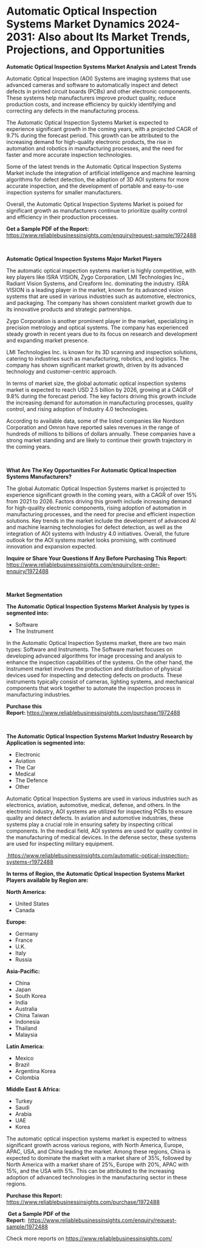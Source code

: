 <p><h1>Automatic Optical Inspection Systems Market Dynamics 2024-2031: Also about Its Market Trends, Projections, and Opportunities</h1></p><p><strong>Automatic Optical Inspection Systems Market Analysis and Latest Trends</strong></p>
<p><p>Automatic Optical Inspection (AOI) Systems are imaging systems that use advanced cameras and software to automatically inspect and detect defects in printed circuit boards (PCBs) and other electronic components. These systems help manufacturers improve product quality, reduce production costs, and increase efficiency by quickly identifying and correcting any defects in the manufacturing process.</p><p>The Automatic Optical Inspection Systems Market is expected to experience significant growth in the coming years, with a projected CAGR of 9.7% during the forecast period. This growth can be attributed to the increasing demand for high-quality electronic products, the rise in automation and robotics in manufacturing processes, and the need for faster and more accurate inspection technologies.</p><p>Some of the latest trends in the Automatic Optical Inspection Systems Market include the integration of artificial intelligence and machine learning algorithms for defect detection, the adoption of 3D AOI systems for more accurate inspection, and the development of portable and easy-to-use inspection systems for smaller manufacturers.</p><p>Overall, the Automatic Optical Inspection Systems Market is poised for significant growth as manufacturers continue to prioritize quality control and efficiency in their production processes.</p></p>
<p><strong>Get a Sample PDF of the Report:&nbsp;</strong> <a href="https://www.reliablebusinessinsights.com/enquiry/request-sample/1972488">https://www.reliablebusinessinsights.com/enquiry/request-sample/1972488</a></p>
<p>&nbsp;</p>
<p><strong>Automatic Optical Inspection Systems Major Market Players</strong></p>
<p><p>The automatic optical inspection systems market is highly competitive, with key players like ISRA VISION, Zygo Corporation, LMI Technologies Inc., Radiant Vision Systems, and Creaform Inc. dominating the industry. ISRA VISION is a leading player in the market, known for its advanced vision systems that are used in various industries such as automotive, electronics, and packaging. The company has shown consistent market growth due to its innovative products and strategic partnerships.</p><p>Zygo Corporation is another prominent player in the market, specializing in precision metrology and optical systems. The company has experienced steady growth in recent years due to its focus on research and development and expanding market presence.</p><p>LMI Technologies Inc. is known for its 3D scanning and inspection solutions, catering to industries such as manufacturing, robotics, and logistics. The company has shown significant market growth, driven by its advanced technology and customer-centric approach.</p><p>In terms of market size, the global automatic optical inspection systems market is expected to reach USD 2.5 billion by 2026, growing at a CAGR of 9.8% during the forecast period. The key factors driving this growth include the increasing demand for automation in manufacturing processes, quality control, and rising adoption of Industry 4.0 technologies.</p><p>According to available data, some of the listed companies like Nordson Corporation and Omron have reported sales revenues in the range of hundreds of millions to billions of dollars annually. These companies have a strong market standing and are likely to continue their growth trajectory in the coming years.</p></p>
<p>&nbsp;</p>
<p><strong>What Are The Key Opportunities For Automatic Optical Inspection Systems Manufacturers?</strong></p>
<p><p>The global Automatic Optical Inspection Systems market is projected to experience significant growth in the coming years, with a CAGR of over 15% from 2021 to 2026. Factors driving this growth include increasing demand for high-quality electronic components, rising adoption of automation in manufacturing processes, and the need for precise and efficient inspection solutions. Key trends in the market include the development of advanced AI and machine learning technologies for defect detection, as well as the integration of AOI systems with Industry 4.0 initiatives. Overall, the future outlook for the AOI systems market looks promising, with continued innovation and expansion expected.</p></p>
<p><strong>Inquire or Share Your Questions If Any Before Purchasing This Report:</strong> <a href="https://www.reliablebusinessinsights.com/enquiry/pre-order-enquiry/1972488">https://www.reliablebusinessinsights.com/enquiry/pre-order-enquiry/1972488</a></p>
<p>&nbsp;</p>
<p><strong>Market Segmentation</strong></p>
<p><strong>The Automatic Optical Inspection Systems Market Analysis by types is segmented into:</strong></p>
<p><ul><li>Software</li><li>The Instrument</li></ul></p>
<p><p>In the Automatic Optical Inspection Systems market, there are two main types: Software and Instruments. The Software market focuses on developing advanced algorithms for image processing and analysis to enhance the inspection capabilities of the systems. On the other hand, the Instrument market involves the production and distribution of physical devices used for inspecting and detecting defects on products. These instruments typically consist of cameras, lighting systems, and mechanical components that work together to automate the inspection process in manufacturing industries.</p></p>
<p><strong>Purchase this Report:&nbsp;</strong><a href="https://www.reliablebusinessinsights.com/purchase/1972488">https://www.reliablebusinessinsights.com/purchase/1972488</a></p>
<p>&nbsp;</p>
<p><strong>The Automatic Optical Inspection Systems Market Industry Research by Application is segmented into:</strong></p>
<p><ul><li>Electronic</li><li>Aviation</li><li>The Car</li><li>Medical</li><li>The Defence</li><li>Other</li></ul></p>
<p><p>Automatic Optical Inspection Systems are used in various industries such as electronics, aviation, automotive, medical, defense, and others. In the electronic industry, AOI systems are utilized for inspecting PCBs to ensure quality and detect defects. In aviation and automotive industries, these systems play a crucial role in ensuring safety by inspecting critical components. In the medical field, AOI systems are used for quality control in the manufacturing of medical devices. In the defense sector, these systems are used for inspecting military equipment.</p></p>
<p><a href="https://www.reliablebusinessinsights.com/automatic-optical-inspection-systems-r1972488">&nbsp;https://www.reliablebusinessinsights.com/automatic-optical-inspection-systems-r1972488</a></p>
<p><strong>In terms of Region, the Automatic Optical Inspection Systems Market Players available by Region are:</strong></p>
<p>
    <p> <strong> North America: </strong>
        <ul>
            <li>United States</li>
            <li>Canada</li>
        </ul>
        </p> 
    <p> <strong> Europe: </strong>
        <ul>
            <li>Germany</li>
            <li>France</li>
            <li>U.K.</li>
            <li>Italy</li>
            <li>Russia</li>
        </ul>
        </p> 
    <p> <strong> Asia-Pacific: </strong>
        <ul>
            <li>China</li>
            <li>Japan</li>
            <li>South Korea</li>
            <li>India</li>
            <li>Australia</li>
            <li>China Taiwan</li>
            <li>Indonesia</li>
            <li>Thailand</li>
            <li>Malaysia</li>
        </ul>
        </p> 
    <p> <strong> Latin America: </strong>
        <ul>
            <li>Mexico</li>
            <li>Brazil</li>
            <li>Argentina Korea</li>
            <li>Colombia</li>
        </ul>
        </p> 
    <p> <strong> Middle East & Africa: </strong>
        <ul>
            <li>Turkey</li>
            <li>Saudi</li>
            <li>Arabia</li>
            <li>UAE</li>
            <li>Korea</li>
        </ul>
    </p>
    </p>
<p><p>The automatic optical inspection systems market is expected to witness significant growth across various regions, with North America, Europe, APAC, USA, and China leading the market. Among these regions, China is expected to dominate the market with a market share of 35%, followed by North America with a market share of 25%, Europe with 20%, APAC with 15%, and the USA with 5%. This can be attributed to the increasing adoption of advanced technologies in the manufacturing sector in these regions.</p></p>
<p><strong>Purchase this Report: </strong><a href="https://www.reliablebusinessinsights.com/purchase/1972488">https://www.reliablebusinessinsights.com/purchase/1972488</a></p>
<p>&nbsp;<strong>Get a Sample PDF of the Report:&nbsp;&nbsp;</strong><a href="https://www.reliablebusinessinsights.com/enquiry/request-sample/1972488">https://www.reliablebusinessinsights.com/enquiry/request-sample/1972488</a></p>
<p><strong></strong></p>
<p>Check more reports on <a href="https://www.reliablebusinessinsights.com/">https://www.reliablebusinessinsights.com/</a></p>